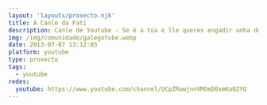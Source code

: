 ```yaml
---
layout: 'layouts/proxecto.njk'
title: A Canle da Fati
description: Canle de Youtube - Se é a túa e lle queres engadir unha descripción e etiquetas, ponte en contacto con nós.
img: /img/comunidade/galegotube.webp
date: 2013-07-07 13:12:03
platform: youtube
type: proxecto
tags:
  - youtube
redes:
  youtube: https://www.youtube.com/channel/UCpZRowjnnVMOeD0xmKoO2YQ
---
```


